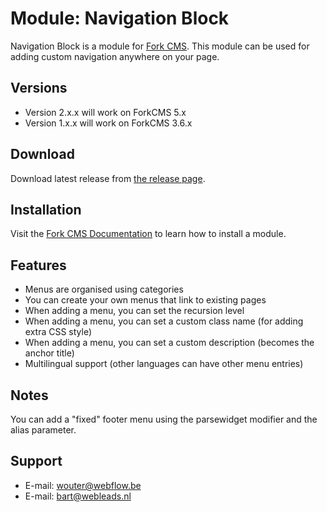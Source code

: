 # Module: Navigation Block

Navigation Block is a module for [Fork CMS](http://www.fork-cms.com).
This module can be used for adding custom navigation anywhere on your page.

## Versions

* Version 2.x.x will work on ForkCMS 5.x
* Version 1.x.x will work on ForkCMS 3.6.x

## Download

Download latest release from [the release page](https://github.com/bart-lysander/navigation-block/releases).

## Installation

Visit the [Fork CMS Documentation](http://www.fork-cms.com/community/documentation/detail/getting-started/adding-modules) to learn how to install a module.

## Features

* Menus are organised using categories
* You can create your own menus that link to existing pages
* When adding a menu, you can set the recursion level
* When adding a menu, you can set a custom class name (for adding extra CSS style)
* When adding a menu, you can set a custom description (becomes the anchor title)
* Multilingual support (other languages can have other menu entries)

## Notes

You can add a "fixed" footer menu using the parsewidget modifier and the alias parameter.

## Support

* E-mail: wouter@webflow.be
* E-mail: bart@webleads.nl

